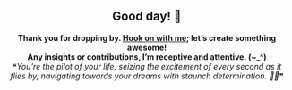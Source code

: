 <!DOCTYPE html>
<html lang="en">
<body>
  <div style="text-align: center;">
    <h2>Good day! 👋</h2>
    <p>
      <strong>Thank you for dropping by. <a href ="mailto:amicableycot@gmail.com">Hook on with me</a>; let’s create something awesome!</strong><br>
      <strong>Any insights or contributions, I’m receptive and attentive. (~_^)</strong><br>
      &#10077;<em>You’re the pilot of your life, seizing the excitement of every second as it flies by, navigating towards your dreams with staunch determination. 🚀😄</em>&#10078;
    </p>
  </div>

</body>
</html>
  
<!--
- **lewiskirori/lewiskirori** is a ✨ _special_ ✨ repository!
- 🔭 I’m currently working on ...
- 👯 I’m looking to collaborate on ...
- 🤔 I’m looking for help with ...
- 💬 Ask me about ...
- 📫 How to reach me: ...
- 😄 Pronouns: ...
- ⚡ Fun fact: ...
- Avant-garde || forward-looking || progressive || revolutionary || ...
- Allied: the company && affiliated || working together with && Skilled craftsmanship allied to advanced technology.
- SOftware ARchitect ASpirant.
- The Future and the Present.
-->                                                     

